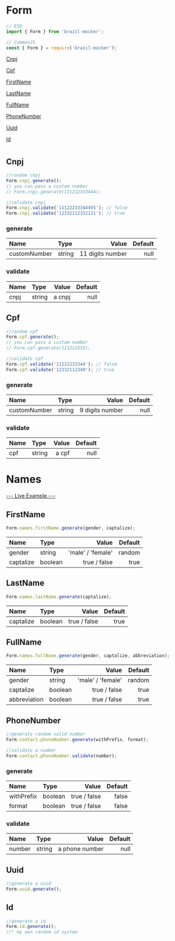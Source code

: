 # Form

```javascript
// ES6
import { Form } from 'brazil-mocker';

// CommonJS 
const { Form } = require('brazil-mocker');
```

[Cnpj](#cnpj)

[Cpf](#cpf)

[FirstName](#firstname)

[LastName](#lastname)

[FullName](#fullname)

[PhoneNumber](#phonenumber)

[Uuid](#uuid)

[Id](#uuid)

# 

## Cnpj
```javascript
//random cnpj
Form.cnpj.generate();
// you can pass a custom number
// Form.cnpj.generate(111222333444);

//validate cnpj
Form.cnpj.validate('11122233344455'); // false
Form.cnpj.validate('12332112332121'); // true
```
### generate
|      Name    | Type    | Value            | Default |
|:-------------|:--------|-----------------:|--------:|
| customNumber | string  | 11 digits number | null    |

### validate
|      Name  | Type    | Value  | Default |
|:-----------|:--------|-------:|--------:|
| cnpj       | string  |a cnpj  | null    |

## Cpf
```javascript
//random cpf
Form.cpf.generate();
// you can pass a custom number
// Form.cpf.generate(111222333);

//validate cpf
Form.cpf.validate('11122233344'); // false
Form.cpf.validate('12332112340'); // true
```

### generate
|      Name    | Type    | Value          | Default|
|:-------------|:--------|---------------:|-------:|
| customNumber | string  | 9 digits number| null   |

### validate
|      Name | Type    | Value | Default|
|:----------|:--------|------:|-------:|
| cpf       | string  |a cpf  | null   |

# Names
[--- Live Example ---](https://codesandbox.io/s/eloquent-kilby-ilwyh?fontsize=14&hidenavigation=1&theme=dark)

## FirstName
```javascript
Form.names.firstName.generate(gender, captalize);
```

|      Name | Type    | Value             | Default |
|:----------|:--------|------------------:|--------:|
| gender    | string  | 'male' / 'female' | random  |
| captalize | boolean | true / false      | true    |

## LastName
```javascript
Form.names.lastName.generate(captalize);
```

|      Name | Type    | Value             | Default |
|:----------|:--------|------------------:|--------:|
| captalize | boolean | true / false      | true    |

## FullName
```javascript
Form.names.fullName.generate(gender, captalize, abbreviation);
```

|      Name | Type    | Value                | Default |
|:----------|:--------|---------------------:|--------:|
| gender       | string  | 'male' / 'female' | random  |
| captalize    | boolean | true / false      | true    |
| abbreviation | boolean | true / false      | true    |

## PhoneNumber
```javascript
//generate random valid number
Form.contact.phoneNumber.generate(withPrefix, format);

//validate a number
Form.contact.phoneNumber.validate(number);
```
### generate
|      Name  | Type    | Value        | Default |
|:-----------|:--------|-------------:|--------:|
| withPrefix | boolean | true / false | false   |
| format     | boolean | true / false | false   |

### validate
|      Name  | Type    | Value        | Default |
|:-----------|:--------|-------------:|--------:|
| number     | string  |a phone number| null    |

## Uuid
```javascript
//generate a uuid
Form.uuid.generate();
```

## Id
```javascript
//generate a id
Form.id.generate();
//* my own random id system
```
